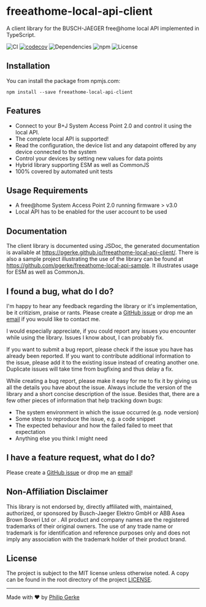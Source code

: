 # freeathome-local-api-client

A client library for the BUSCH-JAEGER free@home local API implemented in TypeScript.

![CI](https://img.shields.io/github/workflow/status/pgerke/freeathome-local-api-client/Continuous%20Integration?style=flat-square)
[![codecov](https://codecov.io/gh/pgerke/freeathome-local-api-client/branch/main/graph/badge.svg?token=UJQVXZ5PPM)](https://codecov.io/gh/pgerke/freeathome-local-api-client)
![Dependencies](https://img.shields.io/librariesio/release/npm/freeathome-local-api-client?style=flat-square)
![npm](https://img.shields.io/npm/v/freeathome-local-api-client?style=flat-square)
![License](https://img.shields.io/github/license/pgerke/freeathome-local-api-client?style=flat-square)

## Installation

You can install the package from npmjs.com:

```
npm install --save freeathome-local-api-client
```

## Features

- Connect to your B+J System Access Point 2.0 and control it using the local API.
- The complete local API is supported!
- Read the configuration, the device list and any datapoint offered by any device connected to the system
- Control your devices by setting new values for data points
- Hybrid library supporting ESM as well as CommonJS
- 100% covered by automated unit tests

## Usage Requirements

- A free@home System Access Point 2.0 running firmware > v3.0
- Local API has to be enabled for the user account to be used

## Documentation

The client library is documented using JSDoc, the generated documentation is available at https://pgerke.github.io/freeathome-local-api-client/.
There is also a sample project illustrating the use of the library can be found at https://github.com/pgerke/freeathome-local-api-sample. It illustrates usage for ESM as well as CommonJs.

## I found a bug, what do I do?

I'm happy to hear any feedback regarding the library or it's implementation, be it critizism, praise or rants. Please create a [GitHub issue](https://github.com/pgerke/freeathome-local-api-client/issues) or drop me an [email](mailto:info@philipgerke.com) if you would like to contact me.

I would especially appreciate, if you could report any issues you encounter while using the library. Issues I know about, I can probably fix.

If you want to submit a bug report, please check if the issue you have has already been reported. If you want to contribute additional information to the issue, please add it to the existing issue instead of creating another one. Duplicate issues will take time from bugfixing and thus delay a fix.

While creating a bug report, please make it easy for me to fix it by giving us all the details you have about the issue. Always include the version of the library and a short concise description of the issue. Besides that, there are a few other pieces of information that help tracking down bugs:

- The system environment in which the issue occurred (e.g. node version)
- Some steps to reproduce the issue, e.g. a code snippet
- The expected behaviour and how the failed failed to meet that expectation
- Anything else you think I might need

## I have a feature request, what do I do?

Please create a [GitHub issue](https://github.com/pgerke/freeathome-local-api-client/issues) or drop me an [email](mailto:info@philipgerke.com)!

## Non-Affiliation Disclaimer

This library is not endorsed by, directly affiliated with, maintained, authorized, or sponsored by Busch-Jaeger Elektro GmbH or ABB Asea Brown Boveri Ltd or . All product and company names are the registered trademarks of their original owners. The use of any trade name or trademark is for identification and reference purposes only and does not imply any association with the trademark holder of their product brand.

## License

The project is subject to the MIT license unless otherwise noted. A copy can be found in the root directory of the project [LICENSE](./LICENSE).

<hr>

Made with ❤️ by [Philip Gerke](https://github.com/pgerke)

